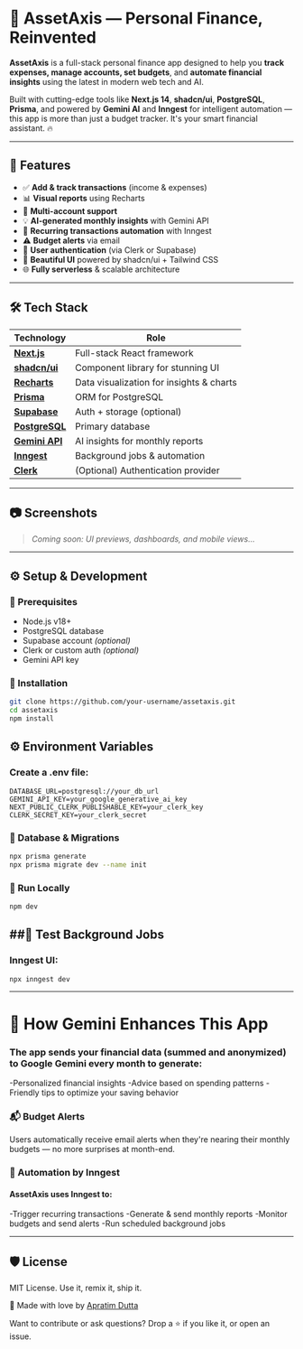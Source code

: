 # 💸 AssetAxis — Personal Finance, Reinvented

**AssetAxis** is a full-stack personal finance app designed to help you **track expenses, manage accounts, set budgets**, and **automate financial insights** using the latest in modern web tech and AI.

Built with cutting-edge tools like **Next.js 14**, **shadcn/ui**, **PostgreSQL**, **Prisma**, and powered by **Gemini AI** and **Inngest** for intelligent automation — this app is more than just a budget tracker. It's your smart financial assistant. 🔥

---

## 🚀 Features

- ✅ **Add & track transactions** (income & expenses)
- 📊 **Visual reports** using Recharts
- 🏦 **Multi-account support**
- 💡 **AI-generated monthly insights** with Gemini API
- 🔁 **Recurring transactions automation** with Inngest
- ⚠️ **Budget alerts** via email
- 🔐 **User authentication** (via Clerk or Supabase)
- 💬 **Beautiful UI** powered by shadcn/ui + Tailwind CSS
- 🌐 **Fully serverless** & scalable architecture

---

## 🛠️ Tech Stack

| Technology | Role |
|------------------|------|
| [**Next.js**](https://nextjs.org) | Full-stack React framework |
| [**shadcn/ui**](https://ui.shadcn.com) | Component library for stunning UI |
| [**Recharts**](https://recharts.org) | Data visualization for insights & charts |
| [**Prisma**](https://www.prisma.io) | ORM for PostgreSQL |
| [**Supabase**](https://supabase.com) | Auth + storage (optional) |
| [**PostgreSQL**](https://www.postgresql.org) | Primary database |
| [**Gemini API**](https://ai.google.dev/) | AI insights for monthly reports |
| [**Inngest**](https://www.inngest.com/) | Background jobs & automation |
| [**Clerk**](https://clerk.dev) | (Optional) Authentication provider |

---

## 📷 Screenshots

> _Coming soon: UI previews, dashboards, and mobile views..._

---

## ⚙️ Setup & Development

### 🧱 Prerequisites

- Node.js v18+
- PostgreSQL database
- Supabase account _(optional)_
- Clerk or custom auth _(optional)_
- Gemini API key

### 🔧 Installation

```bash
git clone https://github.com/your-username/assetaxis.git
cd assetaxis
npm install
```
## ⚙️ Environment Variables
### Create a .env file:
```env
DATABASE_URL=postgresql://your_db_url
GEMINI_API_KEY=your_google_generative_ai_key
NEXT_PUBLIC_CLERK_PUBLISHABLE_KEY=your_clerk_key
CLERK_SECRET_KEY=your_clerk_secret
```
### 🔄 Database & Migrations
```bash
npx prisma generate
npx prisma migrate dev --name init
```
### 🏃 Run Locally
```bash
npm dev
```

##🧪 Test Background Jobs
--
### Inngest UI:
```bash
npx inngest dev
```
--------------
# 🧠 How Gemini Enhances This App

### The app sends your financial data (summed and anonymized) to Google Gemini every month to generate:
-Personalized financial insights
-Advice based on spending patterns
-Friendly tips to optimize your saving behavior

### 📬 Budget Alerts
Users automatically receive email alerts when they're nearing their monthly budgets — no more surprises at month-end.

### 🤖 Automation by Inngest
#### AssetAxis uses Inngest to:
-Trigger recurring transactions
-Generate & send monthly reports
-Monitor budgets and send alerts
-Run scheduled background jobs

---

## 🛡️ License

MIT License. Use it, remix it, ship it.

💙 Made with love by [Apratim Dutta](https://www.github.com/Apratim23)

Want to contribute or ask questions? Drop a ⭐️ if you like it, or open an issue.





